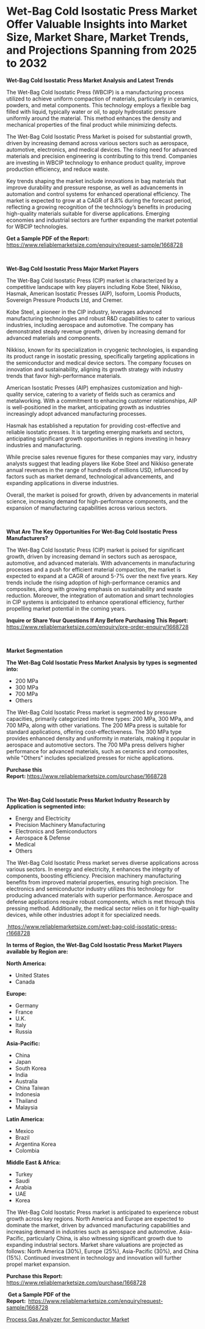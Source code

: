 <p><h1>Wet-Bag Cold Isostatic Press Market Offer Valuable Insights into Market Size, Market Share, Market Trends, and Projections Spanning from 2025 to 2032</h1></p><p><strong>Wet-Bag Cold Isostatic Press Market Analysis and Latest Trends</strong></p>
<p><p>The Wet-Bag Cold Isostatic Press (WBCIP) is a manufacturing process utilized to achieve uniform compaction of materials, particularly in ceramics, powders, and metal components. This technology employs a flexible bag filled with liquid, typically water or oil, to apply hydrostatic pressure uniformly around the material. This method enhances the density and mechanical properties of the final product while minimizing defects.</p><p>The Wet-Bag Cold Isostatic Press Market is poised for substantial growth, driven by increasing demand across various sectors such as aerospace, automotive, electronics, and medical devices. The rising need for advanced materials and precision engineering is contributing to this trend. Companies are investing in WBCIP technology to enhance product quality, improve production efficiency, and reduce waste.</p><p>Key trends shaping the market include innovations in bag materials that improve durability and pressure response, as well as advancements in automation and control systems for enhanced operational efficiency. The market is expected to grow at a CAGR of 8.8% during the forecast period, reflecting a growing recognition of the technology’s benefits in producing high-quality materials suitable for diverse applications. Emerging economies and industrial sectors are further expanding the market potential for WBCIP technologies.</p></p>
<p><strong>Get a Sample PDF of the Report:&nbsp;</strong> <a href="https://www.reliablemarketsize.com/enquiry/request-sample/1668728?utm_campaign=2316&utm_medium=2&utm_source=Github&utm_content=ia&utm_term=02032025&utm_id=wet-bag-cold-isostatic-press">https://www.reliablemarketsize.com/enquiry/request-sample/1668728</a></p>
<p>&nbsp;</p>
<p><strong>Wet-Bag Cold Isostatic Press Major Market Players</strong></p>
<p><p>The Wet-Bag Cold Isostatic Press (CIP) market is characterized by a competitive landscape with key players including Kobe Steel, Nikkiso, Hasmak, American Isostatic Presses (AIP), Isoform, Loomis Products, Sovereign Pressure Products Ltd, and Cremer. </p><p>Kobe Steel, a pioneer in the CIP industry, leverages advanced manufacturing technologies and robust R&D capabilities to cater to various industries, including aerospace and automotive. The company has demonstrated steady revenue growth, driven by increasing demand for advanced materials and components. </p><p>Nikkiso, known for its specialization in cryogenic technologies, is expanding its product range in isostatic pressing, specifically targeting applications in the semiconductor and medical device sectors. The company focuses on innovation and sustainability, aligning its growth strategy with industry trends that favor high-performance materials.</p><p>American Isostatic Presses (AIP) emphasizes customization and high-quality service, catering to a variety of fields such as ceramics and metalworking. With a commitment to enhancing customer relationships, AIP is well-positioned in the market, anticipating growth as industries increasingly adopt advanced manufacturing processes.</p><p>Hasmak has established a reputation for providing cost-effective and reliable isostatic presses. It is targeting emerging markets and sectors, anticipating significant growth opportunities in regions investing in heavy industries and manufacturing.</p><p>While precise sales revenue figures for these companies may vary, industry analysts suggest that leading players like Kobe Steel and Nikkiso generate annual revenues in the range of hundreds of millions USD, influenced by factors such as market demand, technological advancements, and expanding applications in diverse industries.</p><p>Overall, the market is poised for growth, driven by advancements in material science, increasing demand for high-performance components, and the expansion of manufacturing capabilities across various sectors.</p></p>
<p>&nbsp;</p>
<p><strong>What Are The Key Opportunities For Wet-Bag Cold Isostatic Press Manufacturers?</strong></p>
<p><p>The Wet-Bag Cold Isostatic Press (CIP) market is poised for significant growth, driven by increasing demand in sectors such as aerospace, automotive, and advanced materials. With advancements in manufacturing processes and a push for efficient material compaction, the market is expected to expand at a CAGR of around 5-7% over the next five years. Key trends include the rising adoption of high-performance ceramics and composites, along with growing emphasis on sustainability and waste reduction. Moreover, the integration of automation and smart technologies in CIP systems is anticipated to enhance operational efficiency, further propelling market potential in the coming years.</p></p>
<p><strong>Inquire or Share Your Questions If Any Before Purchasing This Report:</strong> <a href="https://www.reliablemarketsize.com/enquiry/pre-order-enquiry/1668728?utm_campaign=2316&utm_medium=2&utm_source=Github&utm_content=ia&utm_term=02032025&utm_id=wet-bag-cold-isostatic-press">https://www.reliablemarketsize.com/enquiry/pre-order-enquiry/1668728</a></p>
<p>&nbsp;</p>
<p><strong>Market Segmentation</strong></p>
<p><strong>The Wet-Bag Cold Isostatic Press Market Analysis by types is segmented into:</strong></p>
<p><ul><li>200 MPa</li><li>300 MPa</li><li>700 MPa</li><li>Others</li></ul></p>
<p><p>The Wet-Bag Cold Isostatic Press market is segmented by pressure capacities, primarily categorized into three types: 200 MPa, 300 MPa, and 700 MPa, along with other variations. The 200 MPa press is suitable for standard applications, offering cost-effectiveness. The 300 MPa type provides enhanced density and uniformity in materials, making it popular in aerospace and automotive sectors. The 700 MPa press delivers higher performance for advanced materials, such as ceramics and composites, while "Others" includes specialized presses for niche applications.</p></p>
<p><strong>Purchase this Report:&nbsp;</strong><a href="https://www.reliablemarketsize.com/purchase/1668728?utm_campaign=2316&utm_medium=2&utm_source=Github&utm_content=ia&utm_term=02032025&utm_id=wet-bag-cold-isostatic-press">https://www.reliablemarketsize.com/purchase/1668728</a></p>
<p>&nbsp;</p>
<p><strong>The Wet-Bag Cold Isostatic Press Market Industry Research by Application is segmented into:</strong></p>
<p><ul><li>Energy and Electricity</li><li>Precision Machinery Manufacturing</li><li>Electronics and Semiconductors</li><li>Aerospace & Defense</li><li>Medical</li><li>Others</li></ul></p>
<p><p>The Wet-Bag Cold Isostatic Press market serves diverse applications across various sectors. In energy and electricity, it enhances the integrity of components, boosting efficiency. Precision machinery manufacturing benefits from improved material properties, ensuring high precision. The electronics and semiconductor industry utilizes this technology for producing advanced materials with superior performance. Aerospace and defense applications require robust components, which is met through this pressing method. Additionally, the medical sector relies on it for high-quality devices, while other industries adopt it for specialized needs.</p></p>
<p><a href="https://www.reliablemarketsize.com/wet-bag-cold-isostatic-press-r1668728?utm_campaign=2316&utm_medium=2&utm_source=Github&utm_content=ia&utm_term=02032025&utm_id=wet-bag-cold-isostatic-press">&nbsp;https://www.reliablemarketsize.com/wet-bag-cold-isostatic-press-r1668728</a></p>
<p><strong>In terms of Region, the Wet-Bag Cold Isostatic Press Market Players available by Region are:</strong></p>
<p>
    <p> <strong> North America: </strong>
        <ul>
            <li>United States</li>
            <li>Canada</li>
        </ul>
        </p> 
    <p> <strong> Europe: </strong>
        <ul>
            <li>Germany</li>
            <li>France</li>
            <li>U.K.</li>
            <li>Italy</li>
            <li>Russia</li>
        </ul>
        </p> 
    <p> <strong> Asia-Pacific: </strong>
        <ul>
            <li>China</li>
            <li>Japan</li>
            <li>South Korea</li>
            <li>India</li>
            <li>Australia</li>
            <li>China Taiwan</li>
            <li>Indonesia</li>
            <li>Thailand</li>
            <li>Malaysia</li>
        </ul>
        </p> 
    <p> <strong> Latin America: </strong>
        <ul>
            <li>Mexico</li>
            <li>Brazil</li>
            <li>Argentina Korea</li>
            <li>Colombia</li>
        </ul>
        </p> 
    <p> <strong> Middle East & Africa: </strong>
        <ul>
            <li>Turkey</li>
            <li>Saudi</li>
            <li>Arabia</li>
            <li>UAE</li>
            <li>Korea</li>
        </ul>
    </p>
    </p>
<p><p>The Wet-Bag Cold Isostatic Press market is anticipated to experience robust growth across key regions. North America and Europe are expected to dominate the market, driven by advanced manufacturing capabilities and increasing demand in industries such as aerospace and automotive. Asia-Pacific, particularly China, is also witnessing significant growth due to expanding industrial sectors. Market share valuations are projected as follows: North America (30%), Europe (25%), Asia-Pacific (30%), and China (15%). Continued investment in technology and innovation will further propel market expansion.</p></p>
<p><strong>Purchase this Report: </strong><a href="https://www.reliablemarketsize.com/purchase/1668728?utm_campaign=2316&utm_medium=2&utm_source=Github&utm_content=ia&utm_term=02032025&utm_id=wet-bag-cold-isostatic-press">https://www.reliablemarketsize.com/purchase/1668728</a></p>
<p>&nbsp;<strong>Get a Sample PDF of the Report:&nbsp;&nbsp;</strong><a href="https://www.reliablemarketsize.com/enquiry/request-sample/1668728?utm_campaign=2316&utm_medium=2&utm_source=Github&utm_content=ia&utm_term=02032025&utm_id=wet-bag-cold-isostatic-press">https://www.reliablemarketsize.com/enquiry/request-sample/1668728</a></p>
<p><strong></strong></p>
<p><p><a href="https://github.com/bensemilia864/Market-Research-Report-List-1/blob/main/process-gas-analyzer-for-semiconductor-market.md?utm_campaign=2316&utm_medium=2&utm_source=Github&utm_content=ia&utm_term=02032025&utm_id=wet-bag-cold-isostatic-press">Process Gas Analyzer for Semiconductor Market</a></p></p>
